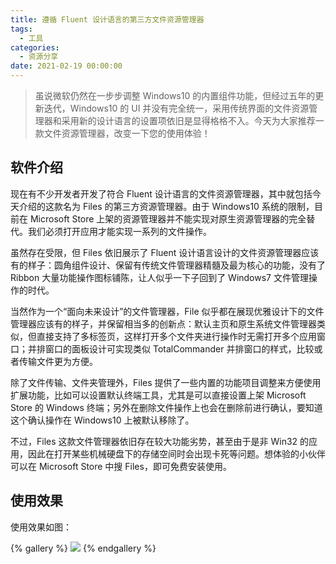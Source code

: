 ```yaml
---
title: 遵循 Fluent 设计语言的第三方文件资源管理器
tags:
  - 工具
categories:
  - 资源分享
date: 2021-02-19 00:00:00
---
```


> 虽说微软仍然在一步步调整 Windows10 的内置组件功能，但经过五年的更新迭代，Windows10 的 UI 并没有完全统一，采用传统界面的文件资源管理器和采用新的设计语言的设置项依旧是显得格格不入。今天为大家推荐一款文件资源管理器，改变一下您的使用体验！

<!-- more -->

## 软件介绍

现在有不少开发者开发了符合 Fluent 设计语言的文件资源管理器，其中就包括今天介绍的这款名为 Files 的第三方资源管理器。由于 Windows10 系统的限制，目前在 Microsoft Store 上架的资源管理器并不能实现对原生资源管理器的完全替代。我们必须打开应用才能实现一系列的文件操作。

虽然存在受限，但 Files 依旧展示了 Fluent 设计语言设计的文件资源管理器应该有的样子：圆角组件设计、保留有传统文件管理器精髓及最为核心的功能，没有了 Ribbon 大量功能操作图标铺陈，让人似乎一下子回到了 Windows7 文件管理操作的时代。

当然作为一个“面向未来设计”的文件管理器，File 似乎都在展现优雅设计下的文件管理器应该有的样子，并保留相当多的创新点：默认主页和原生系统文件管理器类似，但直接支持了多标签页，这样打开多个文件夹进行操作时无需打开多个应用窗口；并排窗口的面板设计可实现类似 TotalCommander 并排窗口的样式，比较或者传输文件更为方便。

除了文件传输、文件夹管理外，Files 提供了一些内置的功能项目调整来方便使用扩展功能，比如可以设置默认终端工具，尤其是可以直接设置上架 Microsoft Store 的 Windows 终端；另外在删除文件操作上也会在删除前进行确认，要知道这个确认操作在 Windows10 上被默认移除了。

不过，Files 这款文件管理器依旧存在较大功能劣势，甚至由于是非 Win32 的应用，因此在打开某些机械硬盘下的存储空间时会出现卡死等问题。想体验的小伙伴可以在 Microsoft Store 中搜 Files，即可免费安装使用。

## 使用效果

使用效果如图：

{% gallery %}
![](https://cdn.dusays.com/2021/02/314-1.jpg/1)
{% endgallery %}